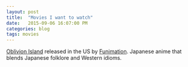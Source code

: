```yaml
---
layout: post
title:  "Movies I want to watch"
date:   2015-09-06 16:07:00 PM
categories: blog
tags: movies
---
```


[Oblivion Island](http://www.oblivionisland.com/) released in the US by [Funimation](http://www.funimation.com/shows/oblivion-island/home).
Japanese anime that blends Japanese folklore and Western idioms.
